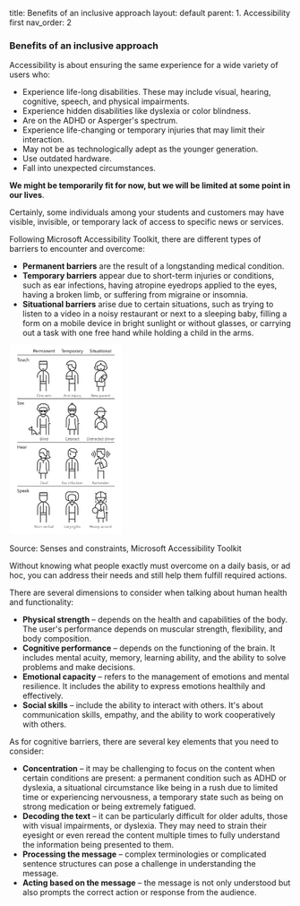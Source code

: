 title: Benefits of an inclusive approach 
layout: default 
parent: 1. Accessibility first
nav_order: 2


### Benefits of an inclusive approach


Accessibility is about ensuring the same experience for a wide variety of users who:

- Experience life-long disabilities. These may include visual, hearing, cognitive, speech, and physical impairments.
- Experience hidden disabilities like dyslexia or color blindness.
- Are on the ADHD or Asperger's spectrum.
- Experience life-changing or temporary injuries that may limit their interaction.
- May not be as technologically adept as the younger generation.
- Use outdated hardware.
- Fall into unexpected circumstances.

**We might be temporarily fit for now, but we will be limited at some point in our lives**.

Certainly, some individuals among your students and customers may have visible, invisible, or temporary lack of access to specific news or services.

Following Microsoft Accessibility Toolkit, there are different types of barriers to encounter and overcome:

- **Permanent barriers** are the result of a longstanding medical condition.
- **Temporary barriers** appear due to short-term injuries or conditions, such as ear infections, having atropine eyedrops applied to the eyes, having a broken limb, or suffering from migraine or insomnia.
- **Situational barriers** arise due to certain situations, such as trying to listen to a video in a noisy restaurant or next to a sleeping baby, filling a form on a mobile device in bright sunlight or without glasses, or carrying out a task with one free hand while holding a child in the arms.

<img src="../Images/Senses_and_constraints_Microsoft_Accessibility_Toolkit.png" alt="A group of people in rows, divided according to the senses (touch, see, hear, speak) into three categories: permanent, temporary, and situational constraints." width="40%">

Source: Senses and constraints, Microsoft Accessibility Toolkit


Without knowing what people exactly must overcome on a daily basis, or ad hoc, you can address their needs and still help them fulfill required actions.

There are several dimensions to consider when talking about human health and functionality:

- **Physical strength** – depends on the health and capabilities of the body. The user's performance depends on muscular strength, flexibility, and body composition.
- **Cognitive performance** – depends on the functioning of the brain. It includes mental acuity, memory, learning ability, and the ability to solve problems and make decisions.
- **Emotional capacity** – refers to the management of emotions and mental resilience. It includes the ability to express emotions healthily and effectively.
- **Social skills** – include the ability to interact with others. It's about communication skills, empathy, and the ability to work cooperatively with others.

As for cognitive barriers, there are several key elements that you need to consider:

- **Concentration** – it may be challenging to focus on the content when certain conditions are present: a permanent condition such as ADHD or dyslexia, a situational circumstance like being in a rush due to limited time or experiencing nervousness, a temporary state such as being on strong medication or being extremely fatigued.
- **Decoding the text** – it can be particularly difficult for older adults, those with visual impairments, or dyslexia. They may need to strain their eyesight or even reread the content multiple times to fully understand the information being presented to them.
- **Processing the message** – complex terminologies or complicated sentence structures can pose a challenge in understanding the message.
- **Acting based on the message** – the message is not only understood but also prompts the correct action or response from the audience.
